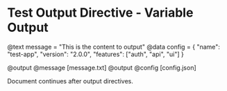 # Test Output Directive - Variable Output

@text message = "This is the content to output"
@data config = { "name": "test-app", "version": "2.0.0", "features": ["auth", "api", "ui"] }

@output @message [message.txt]
@output @config [config.json]

Document continues after output directives.
